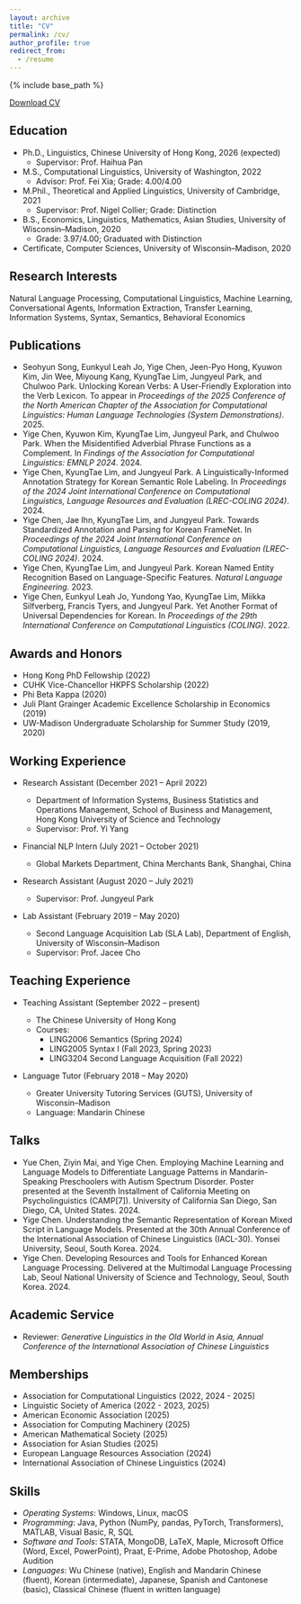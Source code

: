 ```yaml
---
layout: archive
title: "CV"
permalink: /cv/
author_profile: true
redirect_from:
  - /resume
---
```


{% include base_path %}

[Download CV](/files/cv/Yige-Chen-CV-Jan2025-v0.pdf)

## Education

* Ph.D., Linguistics, Chinese University of Hong Kong, 2026 (expected)
  * Supervisor: Prof. Haihua Pan
* M.S., Computational Linguistics, University of Washington, 2022
  * Advisor: Prof. Fei Xia; Grade: 4.00/4.00
* M.Phil., Theoretical and Applied Linguistics, University of Cambridge, 2021
  * Supervisor: Prof. Nigel Collier; Grade: Distinction
* B.S., Economics, Linguistics, Mathematics, Asian Studies, University of Wisconsin–Madison, 2020
  * Grade: 3.97/4.00; Graduated with Distinction
* Certificate, Computer Sciences, University of Wisconsin–Madison, 2020

## Research Interests

Natural Language Processing, Computational Linguistics, Machine Learning, Conversational Agents, Information Extraction<!-- (esp. in Economics and Finance)-->, Transfer Learning, Information Systems, Syntax, Semantics, <!--Phonology, Economics of Language -->Behavioral Economics

## Publications

* Seohyun Song, Eunkyul Leah Jo, Yige Chen, Jeen-Pyo Hong, Kyuwon Kim, Jin Wee, Miyoung Kang, KyungTae Lim, Jungyeul Park, and Chulwoo Park. Unlocking Korean Verbs: A User-Friendly Exploration into the Verb Lexicon. To appear in *Proceedings of the 2025 Conference of the North American Chapter of the Association for Computational Linguistics: Human Language Technologies (System Demonstrations)*. 2025.
* Yige Chen, Kyuwon Kim, KyungTae Lim, Jungyeul Park, and Chulwoo Park. When the Misidentified Adverbial Phrase Functions as a Complement. In *Findings of the Association for Computational Linguistics: EMNLP 2024*. 2024.
* Yige Chen, KyungTae Lim, and Jungyeul Park. A Linguistically-Informed Annotation Strategy for Korean Semantic Role Labeling. In *Proceedings of the 2024 Joint International Conference on Computational Linguistics, Language Resources and Evaluation (LREC-COLING 2024)*. 2024.
* Yige Chen, Jae Ihn, KyungTae Lim, and Jungyeul Park. Towards Standardized Annotation and Parsing for Korean FrameNet. In *Proceedings of the 2024 Joint International Conference on Computational Linguistics, Language Resources and Evaluation (LREC-COLING 2024)*. 2024. 
* Yige Chen, KyungTae Lim, and Jungyeul Park. Korean Named Entity Recognition Based on Language-Specific Features. *Natural Language Engineering*. 2023.
* Yige Chen, Eunkyul Leah Jo, Yundong Yao, KyungTae Lim, Miikka Silfverberg, Francis Tyers, and Jungyeul Park. Yet Another Format of Universal Dependencies for Korean. In *Proceedings of the 29th International Conference on Computational Linguistics (COLING)*. 2022. 

## Awards and Honors 

* Hong Kong PhD Fellowship (2022)
* CUHK Vice-Chancellor HKPFS Scholarship (2022)
* Phi Beta Kappa (2020)
* Juli Plant Grainger Academic Excellence Scholarship in Economics (2019)
* UW-Madison Undergraduate Scholarship for Summer Study (2019, 2020)

## Working Experience

* Research Assistant (December 2021 – April 2022)
  * Department of Information Systems, Business Statistics and Operations Management, School of Business and Management, Hong Kong University of Science and Technology
  * Supervisor: Prof. Yi Yang 

* Financial NLP Intern (July 2021 – October 2021)
  * Global Markets Department, China Merchants Bank, Shanghai, China

* Research Assistant (August 2020 – July 2021)
  * Supervisor: Prof. Jungyeul Park 

* Lab Assistant (February 2019 – May 2020)
  * Second Language Acquisition Lab (SLA Lab), Department of English, University of Wisconsin–Madison
  * Supervisor: Prof. Jacee Cho  

## Teaching Experience

* Teaching Assistant (September 2022 – present)
  * The Chinese University of Hong Kong
  * Courses: 
    * LING2006 Semantics (Spring 2024)
    * LING2005 Syntax I (Fall 2023, Spring 2023)
    * LING3204 Second Language Acquisition (Fall 2022) 

* Language Tutor (February 2018 – May 2020)
  * Greater University Tutoring Services (GUTS), University of Wisconsin–Madison
  * Language: Mandarin Chinese

## Talks

* Yue Chen, Ziyin Mai, and Yige Chen. Employing Machine Learning and Language Models to Differentiate Language Patterns in Mandarin-Speaking Preschoolers with Autism Spectrum Disorder. Poster presented at the Seventh Installment of California Meeting on Psycholinguistics (CAMP\[7\]). University of California San Diego, San Diego, CA, United States. 2024.
* Yige Chen. Understanding the Semantic Representation of Korean Mixed Script in Language Models. Presented at the 30th Annual Conference of the International Association of Chinese Linguistics (IACL-30). Yonsei University, Seoul, South Korea. 2024.
* Yige Chen. Developing Resources and Tools for Enhanced Korean Language Processing. Delivered at the Multimodal Language Processing Lab, Seoul National University of Science and Technology, Seoul, South Korea. 2024.

## Academic Service

* Reviewer: *Generative Linguistics in the Old World in Asia, Annual Conference of the International Association of Chinese Linguistics*

## Memberships

* Association for Computational Linguistics (2022, 2024 - 2025)
* Linguistic Society of America (2022 - 2023, 2025)
* American Economic Association (2025)
* Association for Computing Machinery (2025)
* American Mathematical Society (2025)
* Association for Asian Studies (2025)
* European Language Resources Association (2024)
* International Association of Chinese Linguistics (2024)

## Skills

* *Operating Systems*: Windows, Linux, macOS
* *Programming*: Java, Python (NumPy, pandas, PyTorch, Transformers), MATLAB, Visual Basic, R, SQL
* *Software and Tools*: STATA, MongoDB, LaTeX, Maple, Microsoft Office (Word, Excel, PowerPoint), Praat, E-Prime, Adobe Photoshop, Adobe Audition
* *Languages*: Wu Chinese (native), English and Mandarin Chinese (fluent), Korean (intermediate), Japanese, Spanish and Cantonese (basic), Classical Chinese (fluent in written language)

